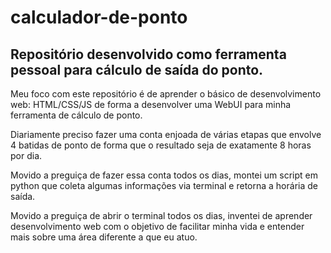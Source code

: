 # calculador-de-ponto

## Repositório desenvolvido como ferramenta pessoal para cálculo de saída do ponto.

Meu foco com este repositório é de aprender o básico de desenvolvimento web: HTML/CSS/JS de forma a desenvolver uma WebUI para minha ferramenta de cálculo de ponto.

Diariamente preciso fazer uma conta enjoada de várias etapas que envolve 4 batidas de ponto de forma que o resultado seja de exatamente 8 horas por dia.

Movido a preguiça de fazer essa conta todos os dias, montei um script em python que coleta algumas informações via terminal e retorna a horária de saída.

Movido a preguiça de abrir o terminal todos os dias, inventei de aprender desenvolvimento web com o objetivo de facilitar minha vida e entender mais sobre uma área diferente a que eu atuo.